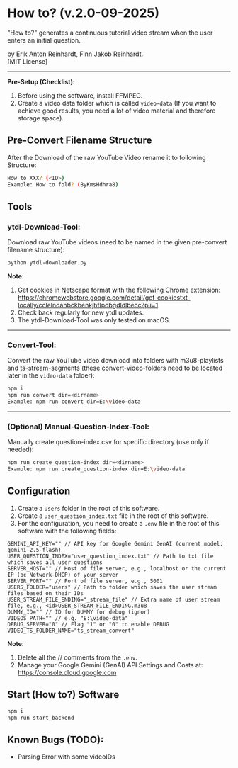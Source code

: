 # How to? (v.2.0-09-2025)

"How to?" generates a continuous tutorial video stream when the user enters an initial question.

by Erik Anton Reinhardt, Finn Jakob Reinhardt.<br>
[MIT License]

---

**Pre-Setup (Checklist):**
1. Before using the software, install FFMPEG.
2. Create a video data folder which is called `video-data` (If you want to achieve good results, you need a lot of video material and therefore storage space).

## Pre-Convert Filename Structure

After the Download of the raw YouTube Video rename it to following Structure:
```bash
How to XXX? (<ID>)
Example: How to fold? (ByKmsHdhra8)
```

## Tools

### ytdl-Download-Tool:<br>
Download raw YouTube videos (need to be named in the given pre-convert filename structure):

```bash
python ytdl-downloader.py
```

**Note**: 
1. Get cookies in Netscape format with the following Chrome extension: https://chromewebstore.google.com/detail/get-cookiestxt-locally/cclelndahbckbenkjhflpdbgdldlbecc?pli=1
2. Check back regularly for new ytdl updates.
3. The ytdl-Download-Tool was only tested on macOS.

---

### Convert-Tool:<br> 
Convert the raw YouTube video download into folders with m3u8-playlists and ts-stream-segments (these convert-video-folders need to be located later in the `video-data` folder):

```bash
npm i
npm run convert dir=<dirname>
Example: npm run convert dir=E:\video-data
```
---

### (Optional) Manual-Question-Index-Tool:<br> 
Manually create question-index.csv for specific directory (use only if needed):

```bash
npm run create_question-index dir=<dirname>
Example: npm run create_question-index dir=E:\video-data
```

## Configuration

1. Create a `users` folder in the root of this software.
2. Create a `user_question_index.txt` file in the root of this software.
3. For the configuration, you need to create a `.env` file in the root of this software with the following fields:

```env
GEMINI_API_KEY="" // API key for Google Gemini GenAI (current model: gemini-2.5-flash)
USER_QUESTION_INDEX="user_question_index.txt" // Path to txt file which saves all user questions
SERVER_HOST="" // Host of file server, e.g., localhost or the current IP (bc Network-DHCP) of your server
SERVER_PORT="" // Port of file server, e.g., 5001
USERS_FOLDER="users" // Path to folder which saves the user stream files based on their IDs
USER_STREAM_FILE_ENDING="_stream_file" // Extra name of user stream file, e.g., <id>USER_STREAM_FILE_ENDING.m3u8
DUMMY_ID="" // ID for DUMMY for debug (ignor)
VIDEOS_PATH="" // e.g. "E:\video-data"
DEBUG_SERVER="0" // Flag "1" or "0" to enable DEBUG
VIDEO_TS_FOLDER_NAME="ts_stream_convert"
```
**Note**: 
1. Delete all the // comments from the `.env`.
2. Manage your Google Gemini (GenAI) API Settings and Costs at: https://console.cloud.google.com

## Start (How to?) Software
```bash 
npm i
npm run start_backend
```

## Known Bugs (TODO):
- Parsing Error with some videoIDs
